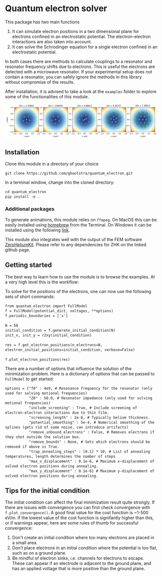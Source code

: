 # Quantum electron solver
This package has two main functions
1. It can simulate electron positions in a two dimensional plane for electrons confined in an electrostatic potential. The electron-electron interactions are also taken into account.
2. It can solve the Schrodinger equation for a single electron confined in an electrostatic potential.

In both cases there are methods to calculate couplings to a resonator and resonator frequency shifts due to electrons. This is useful the electrons are detected with a microwave resonator. If your experimental setup does not contain a resonator, you can safely ignore the methods in this library without compromise of the results. 

After installation, it is advised to take a look at the `examples` folder to explore some of the functionalities of this module. 

![image info](./images/electron_results.png)

## Installation

Clone this module in a directory of your choice

```
git clone https://github.com/gkoolstra/quantum_electron.git
```
In a terminal window, change into the cloned directory:
```
cd quantum_electron
pip install -e .
```

### Additional packages
To generate animations, this module relies on `ffmpeg`. On MacOS this can be easily installed using [homebrew](https://formulae.brew.sh/formula/ffmpeg) from the Terminal. On Windows it can be installed using the following [link](https://www.ffmpeg.org/download.html). 

This module also integrates well with the output of the FEM software [ZeroHeliumKit](https://github.com/eeroqlab/zeroheliumkit). Please refer to any dependencies for ZHK on the linked github page.

## Getting started
The best way to learn how to use the module is to browse the examples. At a very high level this is the workflow:

To solve for the positions of the electrons, one can now use the following sets of short commands:
```
from quantum_electron import FullModel
f = FullModel(potential_dict, voltages, **options)
f.periodic_boundaries = ['x']

N = 58
initial_condition = f.generate_initial_condition(N)
init_x, init_y = r2xy(initial_condition)
    
res = f.get_electron_positions(n_electrons=N, electron_initial_positions=initial_condition, verbose=False)

f.plot_electron_positions(res)
```

There are a number of options that influence the solution of the minimization problem. Here is a dictionary of options that can be passed to `FullModel` to get started: 
```
options = {"f0" : 4e9, # Resonance frequency for the resonator (only used for solving motional frequencies)
           "Z0" : 50.0, # Resonator impedance (only used for solving motional frequencies)
           "include_screening" : True, # Include screening of electron-electron interactions due to thin film.
           "screening_length" : 2e-6, # Typically helium thickness.
           "potential_smoothing" : 5e-4, # Numerical smoothing of the splines (gets rid of some noise, can introduce artifacts)
           "remove_unbound_electrons" : False, # Removes electrons if they shot outside the solution box.
           "remove_bounds" : None, # Sets which electrons should be removed if above is True.
           "trap_annealing_steps" : [0.1] * 10, # List of annealing temperatures, length determines the number of steps
           "max_x_displacement" : 0.1e-6, # Maximum x-displacement of solved electron positions during annealing.
           "max_y_displacement" : 0.1e-6} # Maximum y-displacement of solved electron positions during annealing.
```


## Tips for the initial condition
The initial condition can affect the final minimization result quite strongly. If there are issues with convergence you can first check convergence with `f.plot_convergence()`. A good final value for the cost function is ~1-500 eV/m. If the lowest value of the cost function is signifantly higher than this, or if warnings appear, here are some rules of thumb for successful convergence:
1. Don't create an initial condition where too many electrons are placed in a small area.
2. Don't place electrons in an initial condition where the potential is too flat, such as on a ground plane. 
3. Be mindful of electron sinks, i.e. channels for electrons to escape. These can appear if an electrode is adjacent to the ground plane, and has an applied voltage that is more positive than the ground plane.

